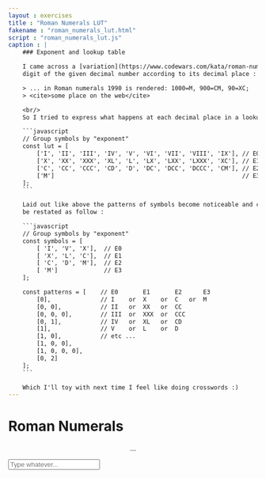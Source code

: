 ```yaml
---
layout : exercises
title : "Roman Numerals LUT"
fakename : "roman_numerals_lut.html"
script : "roman_numerals_lut.js"
caption : |
    ### Exponent and lookup table

    I came across a [variation](https://www.codewars.com/kata/roman-numerals-encoder/java) on the wording of this assignement that suggests to consider each
    digit of the given decimal number according to its decimal place :

    > ... in Roman numerals 1990 is rendered: 1000=M, 900=CM, 90=XC;  
    > <cite>some place on the web</cite>  

    <br/>
    So I tried to express what happens at each decimal place in a lookup table :   

    ```javascript
    // Group symbols by "exponent"
    const lut = [
        ['I', 'II', 'III', 'IV', 'V', 'VI', 'VII', 'VIII', 'IX'], // E0
        ['X', 'XX', 'XXX', 'XL', 'L', 'LX', 'LXX', 'LXXX', 'XC'], // E1
        ['C', 'CC', 'CCC', 'CD', 'D', 'DC', 'DCC', 'DCCC', 'CM'], // E2
        ['M']                                                     // E3
    ];
    ```  

    Laid out like above the patterns of symbols become noticeable and could
    be restated as follow :

    ```javascript
    // Group symbols by "exponent"
    const symbols = [
        [ 'I', 'V', 'X'],  // E0 
        [ 'X', 'L', 'C'],  // E1 
        [ 'C', 'D', 'M'],  // E2 
        [ 'M']             // E3
    ];

    const patterns = [    // E0       E1       E2      E3
        [0],              // I    or  X    or  C   or  M
        [0, 0],           // II   or  XX   or  CC
        [0, 0, 0],        // III  or  XXX  or  CCC
        [0, 1],           // IV   or  XL   or  CD
        [1],              // V    or  L    or  D
        [1, 0],           // etc ...
        [1, 0, 0],
        [1, 0, 0, 0],
        [0, 2]
    ];
    ```

    Which I'll toy with next time I feel like doing crosswords :)
---
```

<h1>Roman Numerals</h1>
<p align="center" id="output">...</p>
<input type="text" id="input1" placeholder="Type whatever..."/>
<br/>
<br/>